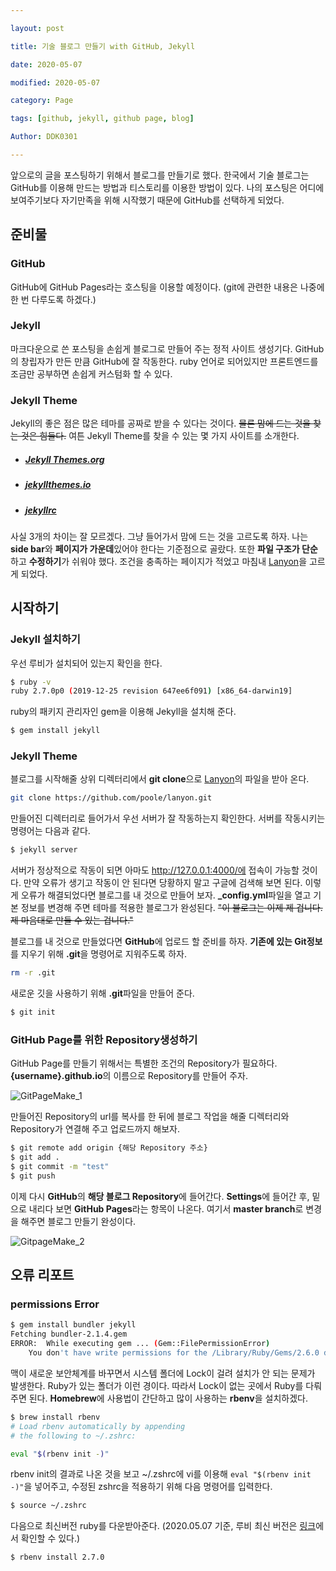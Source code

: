```yaml
---

layout: post

title: 기술 블로그 만들기 with GitHub, Jekyll

date: 2020-05-07

modified: 2020-05-07

category: Page

tags: [github, jekyll, github page, blog]

Author: DDK0301

---
```


앞으로의 글을 포스팅하기 위해서 블로그를 만들기로 했다. 한국에서 기술 블로그는 GitHub를 이용해 만드는 방법과 티스토리를 이용한 방법이 있다. 나의 포스팅은 어디에 보여주기보다 자기만족을 위해 시작했기 때문에 GitHub를 선택하게 되었다.

## 준비물

### GitHub

GitHub에 GitHub Pages라는 호스팅을 이용할 예정이다. (git에 관련한 내용은 나중에 한 번 다루도록 하겠다.)

### Jekyll

마크다운으로 쓴 포스팅을 손쉽게 블로그로 만들어 주는 정적 사이트 생성기다. GitHub의 창립자가 만든 만큼 GitHub에 잘 작동한다. ruby 언어로 되어있지만 프론트엔드를 조금만 공부하면 손쉽게 커스텀화 할 수 있다.

### Jekyll Theme

Jekyll의 좋은 점은 많은 테마를 공짜로 받을 수 있다는 것이다. ~~물론 맘에 드는 것을 찾는 것은 힘들다.~~ 여튼 Jekyll Theme를 찾을 수 있는 몇 가지 사이트를 소개한다.

- ##### [Jekyll Themes.org](http://jekyllthemes.org/)

- ##### [jekyllthemes.io](https://jekyllthemes.io/free)

- ##### [jekyllrc](http://themes.jekyllrc.org/)

사실 3개의 차이는 잘 모르겠다. 그냥 들어가서 맘에 드는 것을 고르도록 하자. 나는 **side bar**와 **페이지가 가운데**있어야 한다는 기준점으로 골랐다. 또한 **파일 구조가 단순**하고 **수정하기**가 쉬워야 했다. 조건을 충족하는 페이지가 적었고 마침내 [Lanyon](https://lanyon.getpoole.com/)을 고르게 되었다. 



## 시작하기

### Jekyll 설치하기

우선 루비가 설치되어 있는지 확인을 한다.

```bash
$ ruby -v
ruby 2.7.0p0 (2019-12-25 revision 647ee6f091) [x86_64-darwin19]
```

ruby의 패키지 관리자인 gem을 이용해 Jekyll을 설치해 준다.

```bash
$ gem install jekyll
```

### Jekyll Theme

블로그를 시작해줄 상위 디렉터리에서 **git clone**으로 [Lanyon](https://lanyon.getpoole.com/)의 파일을 받아 온다.

```bash
git clone https://github.com/poole/lanyon.git
```

만들어진 디렉터리로 들어가서 우선 서버가 잘 작동하는지 확인한다. 서버를 작동시키는 명령어는 다음과 같다.

```bash
$ jekyll server
```

서버가 정상적으로 작동이 되면 아마도 http://127.0.0.1:4000/에 접속이 가능할 것이다. 만약 오류가 생기고 작동이 안 된다면 당황하지 말고 구글에 검색해 보면 된다. 이렇게 오류가 해결되었다면 블로그를 내 것으로 만들어 보자. **\_config.yml**파일을 열고 기본 정보를 변경해 주면 테마를 적용한 블로그가 완성된다. ~~"이 블로그는 이제 제 겁니다. 제 마음대로 만들 수 있는 겁니다."~~

블로그를 내 것으로 만들었다면 **GitHub**에 업로드 할 준비를 하자. **기존에 있는 Git정보**를 지우기 위해 **.git**을 명령어로 지워주도록 하자.

```bash
rm -r .git
```

새로운 깃을 사용하기 위해 **.git**파일을 만들어 준다.

```bash
$ git init
```

### GitHub Page를 위한 Repository생성하기

GitHub Page를 만들기 위해서는 특별한 조건의 Repository가 필요하다. **{username}.github.io**의 이름으로 Repository를 만들어 주자.

![GitPageMake_1](https://drive.google.com/uc?id=1X_oxlVJP4CT-M5rRdO_vg-sG-nfrzCXg)

만들어진 Repository의 url를 복사를 한 뒤에 블로그 작업을 해줄 디렉터리와 Repository가 연결해 주고 업로드까지 해보자.

```bash
$ git remote add origin {해당 Repository 주소}
$ git add .
$ git commit -m "test"
$ git push
```

이제 다시 **GitHub**의 **해당 블로그 Repository**에 들어간다. **Settings**에 들어간 후, 밑으로 내리다 보면 **GitHub Pages**라는 항목이 나온다. 여기서 **master branch**로 변경을 해주면 블로그 만들기 완성이다.

![GitpageMake_2](https://drive.google.com/uc?id=1vZl5TXhci0lLAGynCpgxLU8nEzqix6On)



## 오류 리포트

### permissions Error 

```bash
$ gem install bundler jekyll
Fetching bundler-2.1.4.gem
ERROR:  While executing gem ... (Gem::FilePermissionError)
    You don't have write permissions for the /Library/Ruby/Gems/2.6.0 directory.
```

맥이 새로운 보안체계를 바꾸면서 시스템 폴더에 Lock이 걸려 설치가 안 되는 문제가 발생한다. Ruby가 있는 폴더가 이런 경이다. 따라서 Lock이 없는 곳에서 Ruby를 다뤄주면 된다. **Homebrew**에 사용법이 간단하고 많이 사용하는 **rbenv**을 설치하겠다.

```bash
$ brew install rbenv
# Load rbenv automatically by appending
# the following to ~/.zshrc:

eval "$(rbenv init -)"
```

rbenv init의 결과로 나온 것을 보고 ~/.zshrc에 vi를 이용해 `eval "$(rbenv init -)"`을 넣어주고, 수정된 zshrc을 적용하기 위해 다음 명령어를 입력한다.

```bash
$ source ~/.zshrc
```

다음으로 최신버전 ruby를 다운받아준다. (2020.05.07 기준, 루비 최신 버전은 [링크](https://www.ruby-lang.org/ko/)에서 확인할 수 있다.)

```bash
$ rbenv install 2.7.0
```

















